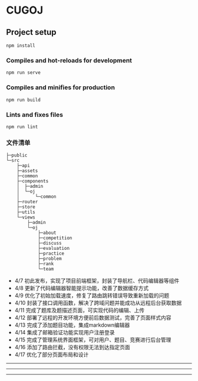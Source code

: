 # CUGOJ

## Project setup
```
npm install
```

### Compiles and hot-reloads for development
```
npm run serve
```

### Compiles and minifies for production
```
npm run build
```

### Lints and fixes files
```
npm run lint
```

### 文件清单

```
├─public
└─src
    ├─api
    ├─assets
    ├─common
    ├─components
    │  ├─admin
    │  └─oj
    │      └─common
    ├─router
    ├─store
    ├─utils
    └─views
        ├─admin
        └─oj
            ├─about
            ├─competition
            ├─discuss
            ├─evaluation
            ├─practice
            ├─problem
            ├─rank
            └─team
```



- 4/7 初此发布，实现了项目前端框架，封装了导航栏、代码编辑器等组件
- 4/8 更新了代码编辑器智能提示功能，改善了数据缓存方式
- 4/9 优化了初始加载速度，修复了路由跳转错误导致重新加载的问题
- 4/10 封装了接口调用函数，解决了跨域问题并能成功从远程后台获取数据
- 4/11 完成了题库及题描述页面，可实现代码的编辑、上传
- 4/12 部署了远程的开发环境方便前后数据测试，完善了页面样式内容
- 4/13 完成了添加题目功能，集成markdown编辑器
- 4/14 集成了邮箱验证功能实现用户注册登录
- 4/15 完成了管理系统界面框架，可对用户、题目、竞赛进行后台管理
- 4/16 添加了路由拦截，没有权限无法到达指定页面
- 4/17 优化了部分页面布局和设计
------------------------------
------------------------------
------------------------------
